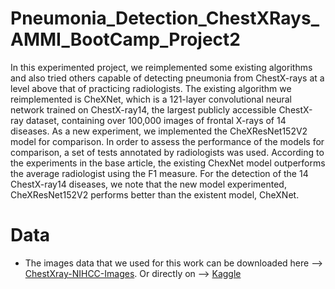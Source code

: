 # Pneumonia_Detection_ChestXRays_AMMI_BootCamp_Project2
In this experimented project, we reimplemented some existing algorithms and also tried others capable of detecting pneumonia from ChestX-rays at a level above that of practicing radiologists. The existing algorithm we reimplemented is CheXNet, which is a 121-layer convolutional neural network trained on ChestX-ray14, the largest publicly accessible ChestX-ray dataset, containing over 100,000 images of frontal X-rays of 14 diseases. As a new experiment, we implemented the CheXResNet152V2 model for comparison. In order to assess the performance of the models for comparison, a set of tests annotated by radiologists was used. According to the experiments in the base article, the existing ChexNet model outperforms the average radiologist using the F1 measure. For the detection of the 14 ChestX-ray14 diseases, we note that the new model experimented, CheXResNet152V2 performs better than the existent model, CheXNet.

# Data
- The images data that we used for this work can be downloaded here --> [ChestXray-NIHCC-Images](https://nihcc.app.box.com/v/ChestXray-NIHCC). Or directly on --> [Kaggle](https://www.kaggle.com/datasets/paultimothymooney/chest-xray-pneumonia)
